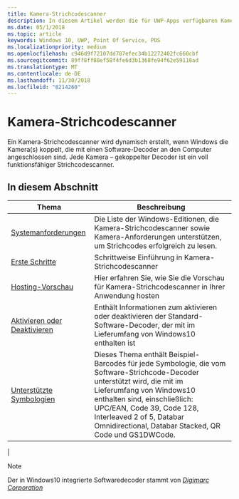 ```yaml
---
title: Kamera-Strichcodescanner
description: In diesem Artikel werden die für UWP-Apps verfügbaren Kamera-Strichcodescanner aufgeführt, sowie die Links zu den Anleitungen für ihre Verwendung.
ms.date: 05/1/2018
ms.topic: article
keywords: Windows 10, UWP, Point Of Service, POS
ms.localizationpriority: medium
ms.openlocfilehash: c946d9f72107dd787efec34b12272402fc660cbf
ms.sourcegitcommit: 89ff8ff88ef58f4fe6d3b1368fe94f62e59118ad
ms.translationtype: MT
ms.contentlocale: de-DE
ms.lasthandoff: 11/30/2018
ms.locfileid: "8214260"
---
```

# <a name="camera-barcode-scanner"></a>Kamera-Strichcodescanner
Ein Kamera-Strichcodescanner wird dynamisch erstellt, wenn Windows die Kamera(s) koppelt, die mit einen Software-Decoder an den Computer angeschlossen sind.  Jede Kamera – gekoppelter Decoder ist ein voll funktionsfähiger Strichcodescanner.   

## <a name="in-this-section"></a>In diesem Abschnitt
|Thema |Beschreibung |
|------|------------|
| [Systemanforderungen](pos-camerabarcode-system-requirements.md)  | Die Liste der Windows-Editionen, die Kamera-Strichcodescanner sowie Kamera-Anforderungen unterstützen, um Strichcodes erfolgreich zu lesen. |
| [Erste Schritte](pos-camerabarcode-get-started.md)              | Schrittweise Einführung in Kamera-Strichcodescanner |
| [Hosting-Vorschau](pos-camerabarcode-hosting-preview.md)          | Hier erfahren Sie, wie Sie die Vorschau für Kamera-Strichcodescanner in Ihrer Anwendung hosten |
| [Aktivieren oder Deaktivieren](pos-camerabarcode-enable-disable.md)         | Enthält Informationen zum aktivieren oder deaktivieren der Standard-Software-Decoder, der mit im Lieferumfang von Windows10 enthalten ist |
| [Unterstützte Symbologien](pos-camerabarcode-symbologies.md) | Dieses Thema enthält Beispiel-Barcodes für jede Symbologie, die vom Software-Strichcode-Decoder unterstützt wird, die mit im Lieferumfang von Windows10 enthalten sind, einschließlich: UPC/EAN, Code 39, Code 128, Interleaved 2 of 5, Databar Omnidirectional, Databar Stacked, QR Code und GS1DWCode. |
| 

> [!NOTE]
> Der in Windows10 integrierte Softwaredecoder stammt von [*Digimarc Corporation*](https://www.digimarc.com/)
